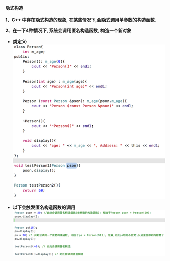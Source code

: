 #### 隐式构造

**1、C++ 中存在隐式构造的现象, 在某些情况下,会隐式调用单参数的构造函数.**

**2、在一下4种情况下, 系统会调用匿名构造函数, 构造一个新对象**

- **类定义:**
![](/assets/Snip20190215_1.png)

- **以下会触发匿名构造函数的调用**
![](/assets/Snip20190215_2.png)
